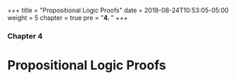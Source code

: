 +++
title = "Propositional Logic Proofs"
date = 2018-08-24T10:53:05-05:00
weight = 5
chapter = true
pre = "<b>4. </b>"
+++
### Chapter 4

# Propositional Logic Proofs